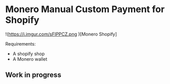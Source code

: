 # Monero Manual Custom Payment for Shopify

!(https://i.imgur.com/sFIPPCZ.png )[Monero Shopify]

Requirements:
- A shopify shop
- A Monero wallet 

## Work in progress 
